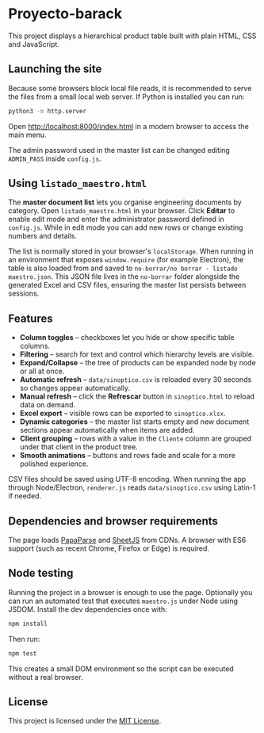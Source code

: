 # Proyecto-barack

This project displays a hierarchical product table built with plain HTML, CSS and JavaScript.

## Launching the site

Because some browsers block local file reads, it is recommended to serve the files from a small local web server. If Python is installed you can run:

```bash
python3 -m http.server
```

Open [http://localhost:8000/index.html](http://localhost:8000/index.html) in a modern browser to access the main menu.

The admin password used in the master list can be changed editing `ADMIN_PASS` inside `config.js`.

## Using `listado_maestro.html`

The **master document list** lets you organise engineering documents by category. Open `listado_maestro.html` in your browser. Click **Editar** to enable edit mode and enter the administrator password defined in `config.js`. While in edit mode you can add new rows or change existing numbers and details.

The list is normally stored in your browser's `localStorage`. When running in an environment that exposes `window.require` (for example Electron), the table is also loaded from and saved to `no-borrar/no borrar - listado maestro.json`. This JSON file lives in the `no-borrar` folder alongside the generated Excel and CSV files, ensuring the master list persists between sessions.

## Features

- **Column toggles** – checkboxes let you hide or show specific table columns.
- **Filtering** – search for text and control which hierarchy levels are visible.
- **Expand/Collapse** – the tree of products can be expanded node by node or all at once.
- **Automatic refresh** – `data/sinoptico.csv` is reloaded every 30 seconds so changes appear automatically.
- **Manual refresh** – click the **Refrescar** button in `sinoptico.html` to reload data on demand.
- **Excel export** – visible rows can be exported to `sinoptico.xlsx`.
- **Dynamic categories** – the master list starts empty and new document sections appear automatically when items are added.
- **Client grouping** – rows with a value in the `Cliente` column are grouped under that client in the product tree.
- **Smooth animations** – buttons and rows fade and scale for a more polished experience.

CSV files should be saved using UTF-8 encoding. When running the app through Node/Electron, `renderer.js` reads `data/sinoptico.csv` using Latin-1 if needed.

## Dependencies and browser requirements

The page loads [PapaParse](https://www.papaparse.com/) and [SheetJS](https://sheetjs.com/) from CDNs. A browser with ES6 support (such as recent Chrome, Firefox or Edge) is required.

## Node testing

Running the project in a browser is enough to use the page. Optionally you can run an automated test that executes `maestro.js` under Node using JSDOM. Install the dev dependencies once with:

```bash
npm install
```

Then run:

```bash
npm test
```

This creates a small DOM environment so the script can be executed without a real browser.

## License

This project is licensed under the [MIT License](LICENSE).
